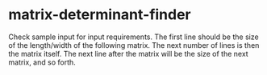 # matrix-determinant-finder
Check sample input for input requirements. 
The first line should be the size of the length/width of the following matrix. 
The next number of lines is then the matrix itself. 
The next line after the matrix will be the size of the next matrix, and so forth.
